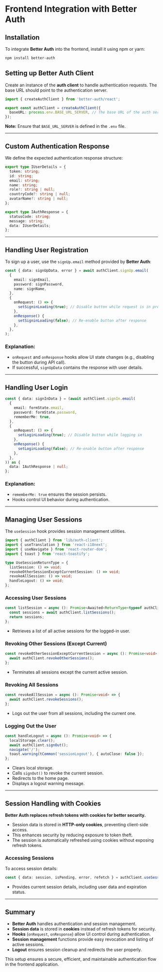# Frontend Integration with Better Auth

## Installation

To integrate **Better Auth** into the frontend, install it using npm or yarn:

```sh
npm install better-auth
```

## Setting up Better Auth Client

Create an instance of the **auth client** to handle authentication requests. The base URL should point to the authentication server.

```typescript
import { createAuthClient } from 'better-auth/react';

export const authClient = createAuthClient({
  baseURL: process.env.BASE_URL_SERVER, // The base URL of the auth server
});
```

**Note:** Ensure that `BASE_URL_SERVER` is defined in the `.env` file.

---

## Custom Authentication Response

We define the expected authentication response structure:

```typescript
export type IUserDetails = {
  token: string;
  id: string;
  email: string;
  name: string;
  role?: string | null;
  countryCode?: string | null;
  avatarName?: string | null;
};

export type IAuthResponse = {
  statusCode: string;
  message: string;
  data: IUserDetails;
};
```

---

## Handling User Registration

To sign up a user, use the `signUp.email` method provided by **Better Auth**:

```typescript
const { data: signUpData, error } = await authClient.signUp.email(
  {
    email: signEmail,
    password: signPassword,
    name: signName,
  },
  {
    onRequest: () => {
      setSigninLoading(true); // Disable button while request is in progress
    },
    onResponse() {
      setSigninLoading(false); // Re-enable button after response
    },
  },
);
```

### Explanation:
- `onRequest` and `onResponse` hooks allow UI state changes (e.g., disabling the button during API call).
- If successful, `signUpData` contains the response with user details.

---

## Handling User Login

```typescript
const { data: signInData } = (await authClient.signIn.email(
  {
    email: formState.email,
    password: formState.password,
    rememberMe: true,
  },
  {
    onRequest: () => {
      setLoginLoading(true); // Disable button while logging in
    },
    onResponse() {
      setLoginLoading(false); // Re-enable button after response
    },
  },
)) as {
  data: IAuthResponse | null;
};
```

### Explanation:
- `rememberMe: true` ensures the session persists.
- Hooks control UI behavior during authentication.

---

## Managing User Sessions

The `useSession` hook provides session management utilities.

```typescript
import { authClient } from 'lib/auth-client';
import { useTranslation } from 'react-i18next';
import { useNavigate } from 'react-router-dom';
import { toast } from 'react-toastify';

type UseSessionReturnType = {
  listSession: () => void;
  revokeOtherSessionExceptCurrentSession: () => void;
  revokeAllSession: () => void;
  handleLogout: () => void;
};
```

### Accessing User Sessions
```typescript
const listSession = async (): Promise<Awaited<ReturnType<typeof authClient.listSessions>>> => {
  const sessions = await authClient.listSessions();
  return sessions;
};
```
- Retrieves a list of all active sessions for the logged-in user.

### Revoking Other Sessions (Except Current)
```typescript
const revokeOtherSessionExceptCurrentSession = async (): Promise<void> => {
  await authClient.revokeOtherSessions();
};
```
- Terminates all sessions except the current active session.

### Revoking All Sessions
```typescript
const revokeAllSession = async (): Promise<void> => {
  await authClient.revokeSessions();
};
```
- Logs out the user from all sessions, including the current one.

### Logging Out the User
```typescript
const handleLogout = async (): Promise<void> => {
  localStorage.clear();
  await authClient.signOut();
  navigate('/');
  toast.warning(tCommon('sessionLogout'), { autoClose: false });
};
```
- Clears local storage.
- Calls `signOut()` to revoke the current session.
- Redirects to the home page.
- Displays a logout warning message.

---

## Session Handling with Cookies

**Better Auth replaces refresh tokens with cookies for better security.**
- Session data is stored in **HTTP-only cookies**, preventing client-side access.
- This enhances security by reducing exposure to token theft.
- The session is automatically refreshed using cookies without exposing refresh tokens.

### Accessing Sessions

To access session details:
```typescript
const { data: session, isPending, error, refetch } = authClient.useSession();
```
- Provides current session details, including user data and expiration status.

---

## Summary
- **Better Auth** handles authentication and session management.
- **Session data** is stored in **cookies** instead of refresh tokens for security.
- **Hooks** (`onRequest`, `onResponse`) allow UI control during authentication.
- **Session management** functions provide easy revocation and listing of active sessions.
- **Logout** ensures session cleanup and redirects the user properly.

This setup ensures a secure, efficient, and maintainable authentication flow in the frontend application.

